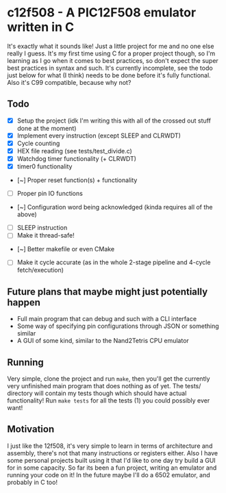 # c12f508 - A PIC12F508 emulator written in C
It's exactly what it sounds like! Just a little project for me and no one else really I guess. It's my first time using C for a proper project though, 
so I'm learning as I go when it comes to best practices, so don't expect the super best practices in syntax and such. It's currently incomplete, 
see the todo just below for what (I think) needs to be done before it's fully functional. Also it's C99 compatible, because why not?

## Todo
- [X] Setup the project (idk I'm writing this with all of the crossed out stuff done at the moment)
- [X] Implement every instruction (except SLEEP and CLRWDT)
- [X] Cycle counting
- [X] HEX file reading (see tests/test_divide.c)
- [X] Watchdog timer functionality (+ CLRWDT)
- [X] timer0 functionality
- [~] Proper reset function(s) + functionality
- [ ] Proper pin IO functions
- [~] Configuration word being acknowledged (kinda requires all of the above)
- [ ] SLEEP instruction
- [ ] Make it thread-safe!
- [~] Better makefile or even CMake
- [ ] Make it cycle accurate (as in the whole 2-stage pipeline and 4-cycle fetch/execution)

## Future plans that maybe might just potentially happen
- Full main program that can debug and such with a CLI interface
- Some way of specifying pin configurations through JSON or something similar
- A GUI of some kind, similar to the Nand2Tetris CPU emulator

## Running
Very simple, clone the project and run `make`, then you'll get the currently very unfinished main program that does nothing as of yet. 
The tests/ directory will contain my tests though which should have actual functionality! Run `make tests` for all the tests (1) you could possibly ever want!

## Motivation
I just like the 12f508, it's very simple to learn in terms of architecture and assembly, there's not that many instructions or registers either. 
Also I have some personal projects built using it that I'd like to one day try build a GUI for in some capacity. So far its been a fun project, writing an emulator
and running your code on it! In the future maybe I'll do a 6502 emulator, and probably in C too!
